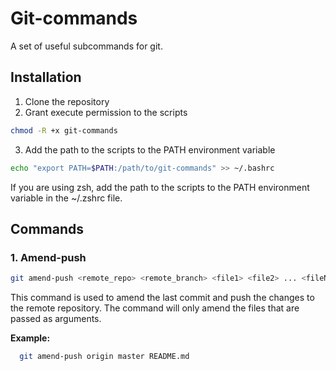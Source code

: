 # Git-commands

A set of useful subcommands for git.

## Installation

1. Clone the repository
2. Grant execute permission to the scripts

```bash
chmod -R +x git-commands
```

3. Add the path to the scripts to the PATH environment variable

```bash
echo "export PATH=$PATH:/path/to/git-commands" >> ~/.bashrc
```

If you are using zsh, add the path to the scripts to the PATH environment variable in the ~/.zshrc file.

## Commands

### 1. Amend-push

```bash
git amend-push <remote_repo> <remote_branch> <file1> <file2> ... <fileN>
```

This command is used to amend the last commit and push the changes to the remote repository. The command will only amend the files that are passed as arguments.

**Example:**

```bash
  git amend-push origin master README.md
```
